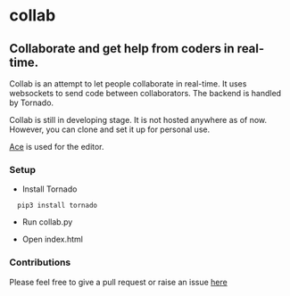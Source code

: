 # collab
## Collaborate and get help from coders in real-time.

Collab is an attempt to let people collaborate in real-time. It uses websockets to send code between collaborators. The backend is handled by Tornado.

Collab is still in developing stage. It is not hosted anywhere as of now. However, you can clone and set it up for personal use.  

[Ace](https://github.com/ajaxorg/ace/) is used for the editor.

### Setup
* Install Tornado
```
  pip3 install tornado
```

* Run collab.py

* Open index.html


### Contributions
Please feel free to give a pull request or raise an issue [here](http://github.com/parakalan/collab/issues)
